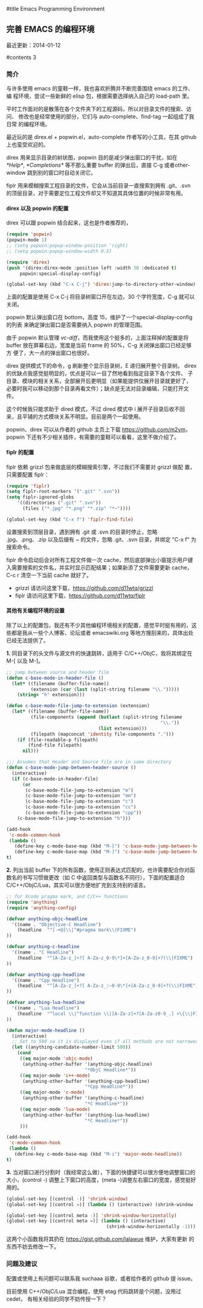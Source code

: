 
#title Emacs Programming Environment

## 完善 EMACS 的编程环境

最近更新：2014-01-12

#contents 3

### 简介

与许多使用 emacs 的童鞋一样，我也喜欢折腾并不断完善围绕 emacs 的工作、编
程环境，尝试一些新鲜的 elisp 包，根据需要选择纳入自己的 load-path 里。

平时工作面对的是散落在各个文件夹下的工程源码，所以对目录文件的搜索、访问、
修改也是经常使用的部分，它们与 auto-complete、find-tag 一起组成了我日常
的编程环境。

最近玩的是 direx.el + popwin.el，auto-complete 作者写的小工具，在其
github 上也蛮受欢迎的。

direx 用来显示目录的树状图，popwin 目的是减少弹出窗口的干扰，如在
*&#42;Help&#42;*, *&#42;Completions&#42;* 等不那么重要 buffer 的弹出后，直接
C-g 或者other-window 跳到别的窗口时自动关闭它。

fiplr 用来模糊搜索工程目录的文件，它会从当前目录一直搜索到拥有 .git、.svn
的顶层目录，对于需要定位工程文件却又不知道其具体位置的时候非常有用。


#### direx 以及 popwin 的配置

direx 可以跟 popwin 结合起来，这也是作者推荐的，

```lisp
(require 'popwin)
(popwin-mode 1)
;; (setq popwin:popup-window-position 'right)
;; (setq popwin:popup-window-width 0.5)

(require 'direx)
(push '(direx:direx-mode :position left :width 30 :dedicated t)
     popwin:special-display-config)

(global-set-key (kbd "C-x C-j") 'direx:jump-to-directory-other-window)
```

上面的配置是使用 C-x C-j 将目录树窗口开在左边，30 个字符宽度，C-g 就可以
关闭。

popwin 默认弹出窗口在 bottom，高度 15，维护了一个special-display-config
的列表 来确定弹出窗口是否需要纳入 popwin 的管理范围。

由于 popwin 默认管理 *vc-diff*，而我使用这个挺多的，上面注释掉的配置是将
buffer 放在屏幕右边，宽度是当前 frame 的 50%，C-g 关闭弹出窗口已经足够方
便了，大一点的弹出窗口也很好。

direx 提供模式下的命令，g 刷新整个显示目录树，E 递归展开整个目录树。
direx 的优缺点我感觉挺明显的，优点是可以一目了然地看到指定目录下各个文件、
子目录、模块的相关关系，全部展开后更明显（如果能提供仅展开目录就更好了，
必要时我可以移动到那个目录再看文件）；缺点是无法对目录编辑，只能打开文件。

这个时候我只能求助于 dired 模式，不过 dired 模式中 i 展开子目录后收不回
来，且平铺的方式模块关系不明显。目前是两个一起使用。

popwin、direx 可以从作者的 github 主页上下载 <https://github.com/m2ym>，
popwin 下还有不少相关插件，有需要的童鞋可以看看，这里不做介绍了。


#### fiplr 的配置

fiplr 依赖 grizzl 包来做底层的模糊搜索引擎，不过我们不需要对 grizzl 做配
置，只需要配置 fiplr：

```lisp
(require 'fiplr)
(setq fiplr-root-markers '(".git" ".svn"))
(setq fiplr-ignored-globs 
    '((directories (".git" ".svn"))
      (files ("*.jpg" "*.png" "*.zip" "*~"))))

(global-set-key (kbd "C-x f") 'fiplr-find-file)
```

设置搜索到顶层目录，遇到拥有 .git 或 .svn 的目录时停止，忽略
.jpg、.png、.zip 以及后缀有 ~ 的文件，忽略 .git、.svn 目录，并绑定 "C-x
f" 为搜索命令。

fiplr 命令启动后会对所有工程文件做一次 cache，然后底部弹出小窗提示用户键
入需要搜索的文件名，并实时显示匹配结果；如果新添了文件需要更新 cache，
C-c r 清空一下当前 cache 就好了。

- grizzl 请访问这里下载，<https://github.com/d11wtq/grizzl>
- fiplr 请访问这里下载，<https://github.com/d11wtq/fiplr>


#### 其他有关编程环境的设置

除了以上的配置包，我还有不少其他编程环境相关的配置，感觉平时挺有用的，这
些都是我从一些个人博客、论坛或者 emacswiki.org 等地方搜刮来的，具体出处
已经无法提供了。

**1.** 同目录下的头文件与源文件的快速跳转，适用于 C/C++/ObjC，我将其绑定在 M-[ 以及 M-]。

```lisp
;; jump between source and header file
(defun c-base-mode-in-header-file ()
  (let* ((filename (buffer-file-name))
         (extension (car (last (split-string filename "\\.")))))
    (string= "h" extension)))

(defun c-base-mode-file-jump-to-extension (extension)
  (let* ((filename (buffer-file-name))
         (file-components (append (butlast (split-string filename
                                                         "\\."))
                                  (list extension)))
         (filepath (mapconcat 'identity file-components ".")))
    (if (file-readable-p filepath)
        (find-file filepath)
      nil)))

;;; Assumes that Header and Source file are in same directory
(defun c-base-mode-jump-between-header-source ()
  (interactive)
  (if (c-base-mode-in-header-file)
      (or
       (c-base-mode-file-jump-to-extension "m")
       (c-base-mode-file-jump-to-extension "mm")
       (c-base-mode-file-jump-to-extension "c")
       (c-base-mode-file-jump-to-extension "cc")
       (c-base-mode-file-jump-to-extension "cpp"))
    (c-base-mode-file-jump-to-extension "h")))

(add-hook
 'c-mode-common-hook
 (lambda ()
   (define-key c-mode-base-map (kbd "M-[") 'c-base-mode-jump-between-header-source)
   (define-key c-mode-base-map (kbd "M-]") 'c-base-mode-jump-between-header-source))
t)
```

**2.** 列出当前 buffer 下的所有函数，使用正则表达式匹配的，也许需要配合你对函数名的书写习惯做更改（如 C 中返回类型与函数名不同行），下面的配置适合 C/C++/ObjC/Lua，其实可以很方便地扩充到支持别的语言。

```lisp
;; for Xcode pragma mark, and C/C++ functions
(require 'anything)
(require 'anything-config)

(defvar anything-objc-headline
  '((name . "Objective-C Headline")
    (headline  "^[-+@]\\|^#pragma mark\\|FIXME")
))

(defvar anything-c-headline
  '((name . "C Headline")
    (headline  "^[A-Za-z_]+?[ A-Za-z_0-9\*]+[A-Za-z_0-9]+?(\\|FIXME")
))

(defvar anything-cpp-headline
  '((name . "Cpp Headline")
    (headline  "^[A-Za-z_]+?[ A-Za-z_:~0-9\*]+[A-Za-z_0-9]+?(\\|FIXME")
))

(defvar anything-lua-headline
  '((name . "Lua Headline")
    (headline  "^local \\|^function \\|[A-Za-z]+?[A-Za-z0-9_.] +\{\\|FIXME")
))

(defun major-mode-headline ()
  (interactive)
  ;; Set to 500 so it is displayed even if all methods are not narrowed down.
  (let ((anything-candidate-number-limit 500))
    (cond
     ((eq major-mode 'objc-mode) 
      (anything-other-buffer '(anything-objc-headline)
                             "*ObjC Headline*"))
     ((eq major-mode 'c++-mode)
      (anything-other-buffer '(anything-cpp-headline)
                             "*Cpp Headline*"))
     ((eq major-mode 'c-mode)
      (anything-other-buffer '(anything-c-headline)
                             "*C Headline*"))
     ((eq major-mode 'lua-mode)
      (anything-other-buffer '(anything-lua-headline)
                             "*C Headline*"))
     )))

(add-hook
 'c-mode-common-hook
 (lambda ()
   (define-key c-mode-base-map (kbd "M-i") 'major-mode-headline))
t)
```

**3.** 当对窗口进行分割时（我经常这么做），下面的快捷键可以很方便地调整窗口的大小，(control -) 调整上下窗口的高度，(meta -)调整左右窗口的宽度，感觉挺好用的。

```lisp
(global-set-key [(control -)] 'shrink-window)
(global-set-key [(control =)] (lambda () (interactive) (shrink-window -1)))

(global-set-key [(control meta -)] 'shrink-window-horizontally)
(global-set-key [(control meta =)] (lambda () (interactive)
                                     (shrink-window-horizontally -1)))
```

这两个小函数我将其扔在 https://gist.github.com/lalawue 维护，大家有更新
的东西不妨去修改一下。

### 问题及建议

配置或使用上有问题可以联系我 suchaaa 谷歌，或者给作者的 github 提 issue。

目前使用 C++/ObjC/Lua 混合编程，使用 etag 代码跳转是个问题，没用过 cedet，
有相关经验的同学不妨传授一下？


